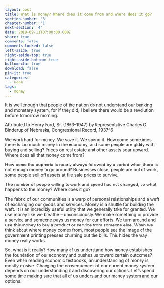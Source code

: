 ```yaml
---
layout: post
title: What is money? Where does it come from and where does it go?
section-number: '3'
chapter-number: '1'
next-section: '4'
date: 2018-09-11T07:00:00.000Z
share: true
comments: false
comments-locked: false
left-aside: true
right-aside-top: true
right-aside-bottom: true
bottom-cta: true
download: false
pin-it: true
categories:
  - book
tags:
  - money
---
```

It is well enough that people of the nation do not understand our banking
and monetary system, for if they did, I believe there would be a revolution
before tomorrow morning.

Attributed to Henry Ford, Sr. (1863–1947)
by Representative Charles G. Binderup of
Nebraska, Congressional Record, 1937^6

We work hard for money. We save it. We spend it. How come
sometimes there is too much money in the economy, and some
people are giddy with buying and selling? Prices on real estate and
other assets soar upward. Where does all that money come from?

How come the euphoria is nearly always followed by a period when
there is not enough money to go around? Businesses close, people are
out of work, some people sell off assets at fire sale prices to survive.

The number of people willing to work and spend has not changed, so
what happens to the money? Where does it go?

The fabric of our communities is a warp of personal relationships and
a weft of exchanging our goods and services. Money is a shuttle for
building the weft. It is an incredibly useful utility that we generally
take for granted. We use money like we breathe – unconsciously. We
make something or provide a service and someone pays us money
for our efforts. We turn around and use this money to buy a product
or service from someone else. When we think about where money
comes from, most people see the image of the government printing
presses churning out the bills. This hides the way money really works.

So, what is it really? How many of us understand how money
establishes the foundation of our economy and pushes us toward
certain outcomes? Even when reading economic textbooks,
an understanding of money is mostly elusive. Changing the
consequences of our current money system depends on our
understanding it and discovering our options. Let’s spend some
time making sure that all of us understand our money system and
our options.
